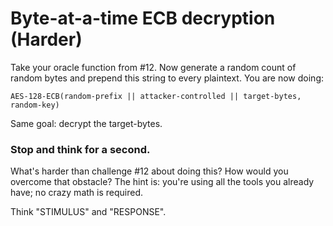 
# Byte-at-a-time ECB decryption (Harder)

Take your oracle function from #12. Now generate a random count of random bytes and prepend this string to every plaintext. You are now doing:
```
AES-128-ECB(random-prefix || attacker-controlled || target-bytes, random-key)
```
Same goal: decrypt the target-bytes.

### Stop and think for a second.

What's harder than challenge #12 about doing this? How would you overcome that obstacle? The hint is: you're using all the tools you already have; no crazy math is required.

Think "STIMULUS" and "RESPONSE".
